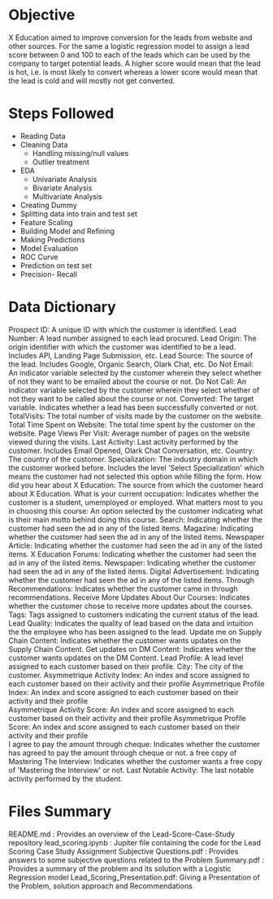 # Objective
X Education aimed to improve conversion for the leads from website and other sources. For the same a logistic regression model to assign a lead score between 0 and 100 to each of the leads which can be used by the company to target potential leads. A higher score would mean that the lead is hot, i.e. is most likely to convert whereas a lower score would mean that the lead is cold and will mostly not get converted.

# Steps Followed
- Reading Data
- Cleaning Data
  - Handling missing/null values
  - Outlier treatment
- EDA
  - Univariate Analysis
  - Bivariate Analysis
  - Multivariate Analysis
- Creating Dummy
- Splitting data into train and test set
- Feature Scaling
- Building Model and Refining
- Making Predictions
- Model Evaluation
- ROC Curve
- Prediction on test set
- Precision- Recall

# Data Dictionary
Prospect ID: A unique ID with which the customer is identified.
Lead Number: A lead number assigned to each lead procured.
Lead Origin: The origin identifier with which the customer was identified to be a lead. Includes API, Landing Page Submission, etc.
Lead Source: The source of the lead. Includes Google, Organic Search, Olark Chat, etc.
Do Not Email: An indicator variable selected by the customer wherein they select whether of not they want to be emailed about the course or not.
Do Not Call: An indicator variable selected by the customer wherein they select whether of not they want to be called about the course or not.
Converted: The target variable. Indicates whether a lead has been successfully converted or not.
TotalVisits: The total number of visits made by the customer on the website.
Total Time Spent on Website: The total time spent by the customer on the website.
Page Views Per Visit: Average number of pages on the website viewed during the visits.
Last Activity: Last activity performed by the customer. Includes Email Opened, Olark Chat Conversation, etc.
Country: The country of the customer.
Specialization: The industry domain in which the customer worked before. Includes the level 'Select Specialization' which means the customer had not selected this option while filling the form.
How did you hear about X Education: The source from which the customer heard about X Education.
What is your current occupation: Indicates whether the customer is a student, umemployed or employed.
What matters most to you in choosing this course: An option selected by the customer indicating what is their main motto behind doing this course.
Search: Indicating whether the customer had seen the ad in any of the listed items.
Magazine: Indicating whether the customer had seen the ad in any of the listed items.
Newspaper Article: Indicating whether the customer had seen the ad in any of the listed items.
X Education Forums: Indicating whether the customer had seen the ad in any of the listed items.
Newspaper: Indicating whether the customer had seen the ad in any of the listed items.
Digital Advertisement: Indicating whether the customer had seen the ad in any of the listed items.
Through Recommendations: Indicates whether the customer came in through recommendations.
Receive More Updates About Our Courses: Indicates whether the customer chose to receive more updates about the courses.
Tags: Tags assigned to customers indicating the current status of the lead.
Lead Quality: Indicates the quality of lead based on the data and intuition the the employee who has been assigned to the lead.
Update me on Supply Chain Content: Indicates whether the customer wants updates on the Supply Chain Content.
Get updates on DM Content: Indicates whether the customer wants updates on the DM Content.
Lead Profile: A lead level assigned to each customer based on their profile.
City: The city of the customer.
Asymmetrique Activity Index: An index and score assigned to each customer based on their activity and their profile
Asymmetrique Profile Index: An index and score assigned to each customer based on their activity and their profile	
Asymmetrique Activity Score: An index and score assigned to each customer based on their activity and their profile	
Asymmetrique Profile Score: An index and score assigned to each customer based on their activity and their profile	
I agree to pay the amount through cheque: Indicates whether the customer has agreed to pay the amount through cheque or not.
a free copy of Mastering The Interview: Indicates whether the customer wants a free copy of 'Mastering the Interview' or not.
Last Notable Activity: The last notable activity performed by the student.

# Files Summary
README.md : Provides an overview of the Lead-Score-Case-Study repository
lead_scoring.ipynb : Jupiter file containing the code for the Lead Scoring Case Study
Assignment Subjective Questions.pdf : Provides answers to some subjective questions related to the Problem
Summary.pdf : Provides a summary of the problem and its solution with a Logistic Regression model
Lead_Scoring_Presentation.pdf: Giving a Presentation of the Problem, solution approach and Recommendations

